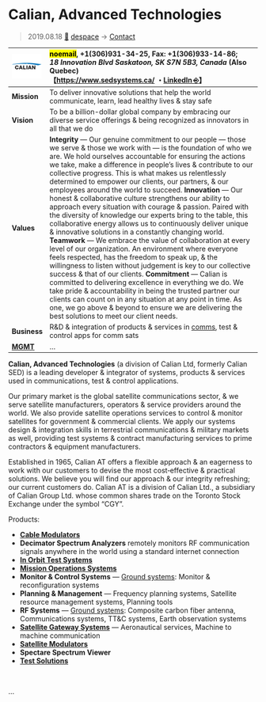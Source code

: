 # Calian, Advanced Technologies
> 2019.08.18 [🚀](../../index/index.md) [despace](../index.md) → [Contact](../contact.md)

|[![](../f/con/c/calian_logo1_thumb.png)](../f/con/c/calian_logo1.png)|<mark>noemail</mark>, +1(306)931-34-25, Fax: +1(306)933-14-86;<br> *18 Innovation Blvd Saskatoon, SK S7N 5B3, Canada* (Also Quebec)<br> 【<https://www.sedsystems.ca/> ・[LinkedIn ⎆](https://www.linkedin.com/company/calian-advanced-technologies/)】|
|:--|:--|
|**Mission**|To deliver innovative solutions that help the world communicate, learn, lead healthy lives & stay safe|
|**Vision**|To be a billion-dollar global company by embracing our diverse service offerings & being recognized as innovators in all that we do|
|**Values**|**Integrity** — 	Our genuine commitment to our people — those we serve & those we work with — is the foundation of who we are. We hold ourselves accountable for ensuring the actions we take, make a difference in people’s lives & contribute to our collective progress. This is what makes us relentlessly determined to empower our clients, our partners, & our employees around the world to succeed. **Innovation** — Our honest & collaborative culture strengthens our ability to approach every situation with courage & passion. Paired with the diversity of knowledge our experts bring to the table, this collaborative energy allows us to continuously deliver unique & innovative solutions in a constantly changing world. **Teamwork** — We embrace the value of collaboration at every level of our organization. An environment where everyone feels respected, has the freedom to speak up, & the willingness to listen without judgement is key to our collective success & that of our clients. **Commitment** — Calian is committed to delivering excellence in everything we do. We take pride & accountability in being the trusted partner our clients can count on in any situation at any point in time. As one, we go above & beyond to ensure we are delivering the best solutions to meet our client needs.|
|**Business**|R&D & integration of products & services in [comms](../comms.md), test & control apps for comm sats|
|**[MGMT](../mgmt.md)**|…|

**Calian, Advanced Technologies** (a division of Calian Ltd, formerly Calian SED) is a leading developer & integrator of systems, products & services used in communications, test & control applications.

Our primary market is the global satellite communications sector, & we serve satellite manufacturers, operators & service providers around the world. We also provide satellite operations services to control & monitor satellites for government & commercial clients. We apply our systems design & integration skills in terrestrial communications & military markets as well, providing test systems & contract manufacturing services to prime contractors & equipment manufacturers.

Established in 1965, Calian AT offers a flexible approach & an eagerness to work with our customers to devise the most cost‑effective & practical solutions. We believe you will find our approach & our integrity refreshing; our current customers do. Calian AT is a division of Calian Ltd., a subsidiary of Calian Group Ltd. whose common shares trade on the Toronto Stock Exchange under the symbol “CGY”.

Products:

   - **[Cable Modulators](../cable.md)**
   - **Decimator Spectrum Analyzers** remotely monitors RF communication signals anywhere in the world using a standard internet connection
   - **[In Orbit Test Systems](../test.md)**
   - **[Mission Operations Systems](../scs.md)**
   - **Monitor & Control Systems** — [Ground systems](../scs.md): Monitor & reconfiguration systems
   - **Planning & Management** — Frequency planning systems, Satellite resource management systems, Planning tools
   - **RF Systems** — [Ground systems](../scs.md): Composite carbon fiber antenna, Communications systems, TT&C systems, Earth observation systems
   - **[Satellite Gateway Systems](../scs.md)** — Aeronautical services, Machine to machine communication
   - **[Satellite Modulators](../comms.md)**
   - **Spectare Spectrum Viewer**
   - **[Test Solutions](../test.md)**

<p style="page-break-after:always"> </p>

…
